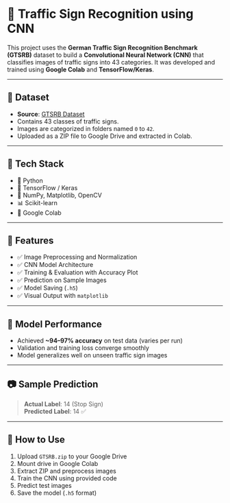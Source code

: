 # 🚦 Traffic Sign Recognition using CNN

This project uses the **German Traffic Sign Recognition Benchmark (GTSRB)** dataset to build a **Convolutional Neural Network (CNN)** that classifies images of traffic signs into 43 categories. It was developed and trained using **Google Colab** and **TensorFlow/Keras**.

---

## 📁 Dataset

- **Source**: [GTSRB Dataset](https://www.kaggle.com/datasets/meowmeowmeowmeowmeow/gtsrb-german-traffic-sign)
- Contains 43 classes of traffic signs.
- Images are categorized in folders named `0` to `42`.
- Uploaded as a ZIP file to Google Drive and extracted in Colab.

---

## 🧰 Tech Stack

- 🐍 Python
- 🧠 TensorFlow / Keras
- 🧮 NumPy, Matplotlib, OpenCV
- 📊 Scikit-learn
- 📁 Google Colab

---

## 🚀 Features

- ✅ Image Preprocessing and Normalization
- ✅ CNN Model Architecture
- ✅ Training & Evaluation with Accuracy Plot
- ✅ Prediction on Sample Images
- ✅ Model Saving (`.h5`)
- ✅ Visual Output with `matplotlib`

---

## 🧪 Model Performance

- Achieved **~94–97% accuracy** on test data (varies per run)
- Validation and training loss converge smoothly
- Model generalizes well on unseen traffic sign images

---

## 📷 Sample Prediction

> **Actual Label**: 14 (Stop Sign)  
> **Predicted Label**: 14 ✅  
---

## 💾 How to Use

1. Upload `GTSRB.zip` to your Google Drive
2. Mount drive in Google Colab
3. Extract ZIP and preprocess images
4. Train the CNN using provided code
5. Predict test images
6. Save the model (`.h5` format)
